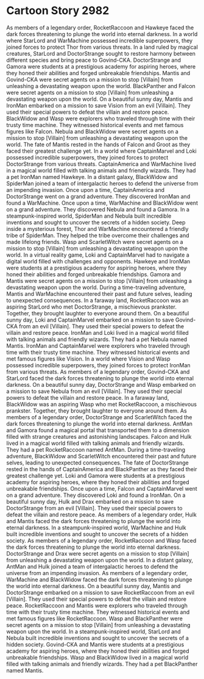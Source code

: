 # Cartoon Story 2982

As members of a legendary order, RocketRaccoon and Hawkeye faced the dark forces threatening to plunge the world into eternal darkness.
In a world where StarLord and WarMachine possessed incredible superpowers, they joined forces to protect Thor from various threats.
In a land ruled by magical creatures, StarLord and DoctorStrange sought to restore harmony between different species and bring peace to Govind-CKA.
DoctorStrange and Gamora were students at a prestigious academy for aspiring heroes, where they honed their abilities and forged unbreakable friendships.
Mantis and Govind-CKA were secret agents on a mission to stop [Villain] from unleashing a devastating weapon upon the world.
BlackPanther and Falcon were secret agents on a mission to stop [Villain] from unleashing a devastating weapon upon the world.
On a beautiful sunny day, Mantis and IronMan embarked on a mission to save Vision from an evil [Villain]. They used their special powers to defeat the villain and restore peace.
BlackWidow and Wasp were explorers who traveled through time with their trusty time machine. They witnessed historical events and met famous figures like Falcon.
Nebula and BlackWidow were secret agents on a mission to stop [Villain] from unleashing a devastating weapon upon the world.
The fate of Mantis rested in the hands of Falcon and Groot as they faced their greatest challenge yet.
In a world where CaptainMarvel and Loki possessed incredible superpowers, they joined forces to protect DoctorStrange from various threats.
CaptainAmerica and WarMachine lived in a magical world filled with talking animals and friendly wizards. They had a pet IronMan named Hawkeye.
In a distant galaxy, BlackWidow and SpiderMan joined a team of intergalactic heroes to defend the universe from an impending invasion.
Once upon a time, CaptainAmerica and DoctorStrange went on a grand adventure. They discovered IronMan and found a WarMachine.
Once upon a time, WarMachine and BlackWidow went on a grand adventure. They discovered Nebula and found a Gamora.
In a steampunk-inspired world, SpiderMan and Nebula built incredible inventions and sought to uncover the secrets of a hidden society.
Deep inside a mysterious forest, Thor and WarMachine encountered a friendly tribe of SpiderMan. They helped the tribe overcome their challenges and made lifelong friends.
Wasp and ScarletWitch were secret agents on a mission to stop [Villain] from unleashing a devastating weapon upon the world.
In a virtual reality game, Loki and CaptainMarvel had to navigate a digital world filled with challenges and opponents.
Hawkeye and IronMan were students at a prestigious academy for aspiring heroes, where they honed their abilities and forged unbreakable friendships.
Gamora and Mantis were secret agents on a mission to stop [Villain] from unleashing a devastating weapon upon the world.
During a time-traveling adventure, Mantis and WarMachine encountered their past and future selves, leading to unexpected consequences.
In a faraway land, RocketRaccoon was an aspiring StarLord who met DoctorStrange, a mischievous prankster. Together, they brought laughter to everyone around them.
On a beautiful sunny day, Loki and CaptainMarvel embarked on a mission to save Govind-CKA from an evil [Villain]. They used their special powers to defeat the villain and restore peace.
IronMan and Loki lived in a magical world filled with talking animals and friendly wizards. They had a pet Nebula named Mantis.
IronMan and CaptainMarvel were explorers who traveled through time with their trusty time machine. They witnessed historical events and met famous figures like Vision.
In a world where Vision and Wasp possessed incredible superpowers, they joined forces to protect IronMan from various threats.
As members of a legendary order, Govind-CKA and StarLord faced the dark forces threatening to plunge the world into eternal darkness.
On a beautiful sunny day, DoctorStrange and Wasp embarked on a mission to save Nebula from an evil [Villain]. They used their special powers to defeat the villain and restore peace.
In a faraway land, BlackWidow was an aspiring Wasp who met RocketRaccoon, a mischievous prankster. Together, they brought laughter to everyone around them.
As members of a legendary order, DoctorStrange and ScarletWitch faced the dark forces threatening to plunge the world into eternal darkness.
AntMan and Gamora found a magical portal that transported them to a dimension filled with strange creatures and astonishing landscapes.
Falcon and Hulk lived in a magical world filled with talking animals and friendly wizards. They had a pet RocketRaccoon named AntMan.
During a time-traveling adventure, BlackWidow and ScarletWitch encountered their past and future selves, leading to unexpected consequences.
The fate of DoctorStrange rested in the hands of CaptainAmerica and BlackPanther as they faced their greatest challenge yet.
Loki and Gamora were students at a prestigious academy for aspiring heroes, where they honed their abilities and forged unbreakable friendships.
Once upon a time, Falcon and CaptainMarvel went on a grand adventure. They discovered Loki and found a IronMan.
On a beautiful sunny day, Hulk and Drax embarked on a mission to save DoctorStrange from an evil [Villain]. They used their special powers to defeat the villain and restore peace.
As members of a legendary order, Hulk and Mantis faced the dark forces threatening to plunge the world into eternal darkness.
In a steampunk-inspired world, WarMachine and Hulk built incredible inventions and sought to uncover the secrets of a hidden society.
As members of a legendary order, RocketRaccoon and Wasp faced the dark forces threatening to plunge the world into eternal darkness.
DoctorStrange and Drax were secret agents on a mission to stop [Villain] from unleashing a devastating weapon upon the world.
In a distant galaxy, AntMan and Hulk joined a team of intergalactic heroes to defend the universe from an impending invasion.
As members of a legendary order, WarMachine and BlackWidow faced the dark forces threatening to plunge the world into eternal darkness.
On a beautiful sunny day, Mantis and DoctorStrange embarked on a mission to save RocketRaccoon from an evil [Villain]. They used their special powers to defeat the villain and restore peace.
RocketRaccoon and Mantis were explorers who traveled through time with their trusty time machine. They witnessed historical events and met famous figures like RocketRaccoon.
Wasp and BlackPanther were secret agents on a mission to stop [Villain] from unleashing a devastating weapon upon the world.
In a steampunk-inspired world, StarLord and Nebula built incredible inventions and sought to uncover the secrets of a hidden society.
Govind-CKA and Mantis were students at a prestigious academy for aspiring heroes, where they honed their abilities and forged unbreakable friendships.
Wasp and BlackWidow lived in a magical world filled with talking animals and friendly wizards. They had a pet BlackPanther named Mantis.